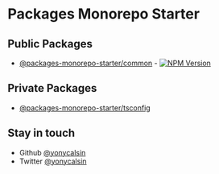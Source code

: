 # Packages Monorepo Starter

## Public Packages

- [@packages-monorepo-starter/common](https://github.com/yonycalsin/packages-monorepo-starter/tree/main/packages/common) - [![NPM Version](https://img.shields.io/npm/v/@packages-monorepo-starter/common)](https://www.npmjs.com/package/@packages-monorepo-starter/common)

## Private Packages

- [@packages-monorepo-starter/tsconfig](https://github.com/yonycalsin/packages-monorepo-starter/tree/main/packages/tsconfig)

## Stay in touch

- Github [@yonycalsin](https://github.com/yonycalsin)
- Twitter [@yonycalsin](https://twitter.com/yonycalsin)
